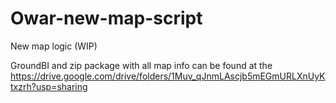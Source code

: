 # Owar-new-map-script
New map logic (WIP) 

GroundBI and zip package with all map info can be found at the https://drive.google.com/drive/folders/1Muv_qJnmLAscjb5mEGmURLXnUyKtxzrh?usp=sharing
